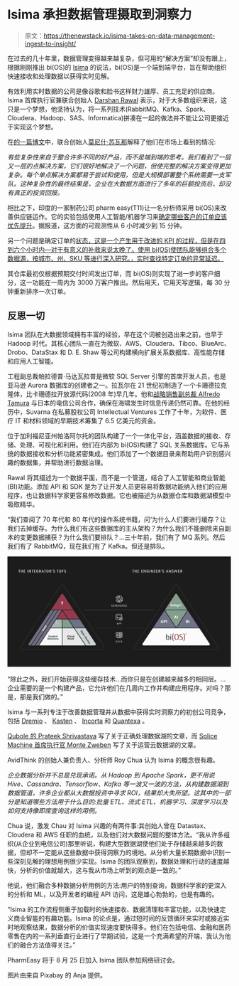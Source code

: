 # Isima 承担数据管理摄取到洞察力

> 原文：<https://thenewstack.io/isima-takes-on-data-management-ingest-to-insight/>

在过去的几十年里，数据管理变得越来越复杂，但可用的“解决方案”却没有跟上，根据刚刚推出 bi(OS)的 [Isima](https://www.isima.io/) 的说法，bi(OS)是一个端到端平台，旨在帮助组织快速接收和处理数据以获得实时见解。

有效利用实时数据的公司是像谷歌和脸书这样财力雄厚、员工充足的供应商。Isima 首席执行官兼联合创始人 [Darshan Rawal](https://www.linkedin.com/in/darshanbr/) 表示，对于大多数组织来说，这只是一个梦想，他坚持认为，将一系列技术(RabbitMQ、Kafka、Spark、Cloudera、Hadoop、SAS、Informatica)拼凑在一起的做法并不能让公司更接近于实现这个梦想。

在[的一篇博文](https://www.isima.io/is-complexity-inevitable/)中，联合创始人[莫尼什·苏瓦那](https://www.linkedin.com/in/monish/)解释了他们在市场上看到的情况:

*有些复杂性来自于整合许多不同的好产品，而不是端到端的思考。我们看到了一层又一层的点解决方案，它们很好地解决了一个问题，但使完整的解决方案变得更加复杂。每个单点解决方案都易于尝试和使用，但是大规模部署整个系统需要一支军队。这种复杂性的最终结果是，企业在大数据方面进行了多年的巨额投资后，却没有真正的投资回报。*

相比之下，印度的一家制药公司 pharm easy(T11)让一名分析师采用 bi(OS)来改善供应链运作。它的实验包括使用人工智能/机器学习来[确定哪些客户的订单应该优先提升](https://www.isima.io/customerawaresupplychain/)。据报道，这方面的可观测性从 6 小时减少到 15 分钟。

另一个问题是确定订单的[状态，这是一个产生用于改进的 KPI 的过程，但是在四到六个小时内—对于有意义的补救来说太晚了。使用 bi(OS)使团队能够组合多个数据源，按城市、州、SKU 等进行深入研究。，实时查找特定订单的异常延迟。](https://isima.docsend.com/view/kz5zkyeiqsz64abm)

其仓库最初仅根据预期交付时间发出订单，而 bi(OS)则实现了进一步的客户细分，这一功能在一周内为 3000 万客户推出。然后用天，它用天写逻辑，每 30 分钟重新排序一次订单。

## 反思一切

Isima 团队在大数据领域拥有丰富的经验，早在这个词被创造出来之前，也早于 Hadoop 时代。其核心团队一直在为微软、AWS、Cloudera、Tibco、BlueArc、Drobo、DataStax 和 D. E. Shaw 等公司构建横向扩展关系数据库、高性能存储和应用人工智能。

工程副总裁帕拉德普·马达瓦拉普是微软 SQL Server 引擎的首席开发人员，也是亚马逊 Aurora 数据库的创建者之一。拉瓦尔在 21 世纪初制造了一个卡珊德拉克隆体，比卡珊德拉开放源代码(2008 年)早几年。他和[战略销售副总裁 Alfredo Tamura](https://www.linkedin.com/in/kensaburo-alfredo-tamura-79972335/) 与日本的电信公司合作，确保在海啸发生时信息传递仍然可靠。在他的经历中，Suvarna 在私募股权公司 Intellectual Ventures 工作了十年，为软件、医疗 IT 和材料领域的早期技术筹集了 6.5 亿美元的资金。

位于加利福尼亚州帕洛阿尔托的团队构建了一个一体化平台，涵盖数据的接收、存储、处理、可视化和利用。他们在内部为 bi(OS)构建了 SQL 关系数据库。它与系统的数据接收和分析功能紧密集成。他们添加了一个数据目录来帮助用户识别感兴趣的数据集，并帮助进行数据治理。

Rawal 将其描述为一个数据平面，而不是一个管道，结合了人工智能和商业智能(BI)功能。添加 API 和 SDK 是为了让开发人员更容易将数据功能纳入他们的应用程序，也让数据科学家更容易修改数据。它也被描述为从数据仓库和数据湖模型中吸取精华。

“我们查阅了 70 年代和 80 年代的操作系统书籍，问‘为什么人们要进行缓存？让我们去掉缓存。为什么我们有这些数据库的主从架构？为什么我们不能删除来自副本的变更数据捕获？为什么我们要排队？…三十年前，我们有了 MQ 系列。然后我们有了 RabbitMQ，现在我们有了 Kafka。但还是排队。

[![](img/538211747d305d28f73eb722be66bc45.png)](https://cdn.thenewstack.io/media/2020/08/54203b45-group-1.png)

“除此之外，我们开始获得这些缓存技术…而你只是在创建越来越多的相同层。…企业需要的是一个构建产品，它允许他们在几周内工作并构建应用程序。对吗？那是，那是我们做的。”

Isima 与一系列专注于改善数据管理并从数据中获得实时洞察力的初创公司竞争，包括 [Dremio](https://thenewstack.io/dremio-wants-put-data-scientists-drivers-seat/) 、 [Kasten](https://thenewstack.io/kasten-data-management-for-kubernetes/) 、 [Incorta](https://www.incorta.com/) 和 [Quantexa](https://www.quantexa.com/) 。

[Qubole 的 Prateek Shrivastava](https://thenewstack.io/getting-cloud-data-lakes-right/) 写了关于正确处理数据湖的文章，而 [Splice Machine 首席执行官 Monte Zweben](https://thenewstack.io/getting-cloud-data-lakes-right/) 写了关于运营云数据湖的文章。

AvidThink 的创始人兼负责人、分析师 Roy Chua 认为 Isima 的概念很有趣。

*企业数据分析并不总是兑现承诺。从 Hadoop 到 Apache Spark，更不用说 Hive、Cassandra、Tensorflow、Kafka 等一波又一波的方法，从构建数据湖到数据管道，许多企业都从大数据投资中寻求 ROI，结果却大失所望。这其中的一部分是知道哪些方法用于什么目的:批量 ETL、流式 ETL、机器学习、深度学习以及如何支持像即席查询这样的用例。*

Chua 说，激发 Chau 对 Isima 兴趣的有两件事:其创始人曾在 Datastax、Cloudera 和 AWS 任职的血统，以及他们对大数据问题的整体方法。“我从许多组织(从企业到电信公司)那里听说，构建大型数据湖使他们处于存储越来越多的数据，但却不一定能从这些数据中获得洞察力的境地。从分析大量长期数据中识别一些深刻见解的理想用例很少实现。Isima 的团队观察到，数据处理和行动的速度越快，分析的价值就越大，这与我从市场上听到的观点是一致的。”

他说，他们融合多种数据分析用例的方法:用户的特别查询，数据科学家的更深入的分析和 ML，以及开发者的编程 API 访问，这是雄心勃勃的，也是有趣的。

“Isima 的工作流程侧重于加载时的快速接收、数据清理和丰富功能，以及快速定义商业智能的有趣功能。Isima 的论点是，通过短时间的反馈循环来实时或接近实时地观察结果，数据分析的价值实现速度要快得多。他们在包括电信、金融和医药零售在内的一系列垂直行业进行了早期试验，这是一个充满希望的开端，我认为他们的融合方法值得关注。”

PharmEasy 将于 8 月 25 日加入 Isima 团队参加网络研讨会。

图片由来自 Pixabay 的 Anja 提供。

<svg xmlns:xlink="http://www.w3.org/1999/xlink" viewBox="0 0 68 31" version="1.1"><title>Group</title> <desc>Created with Sketch.</desc></svg>